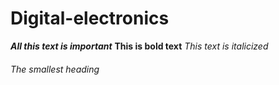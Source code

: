 # Digital-electronics
***All this text is important***
**This is bold text**
*This text is italicized*
###### The smallest heading
